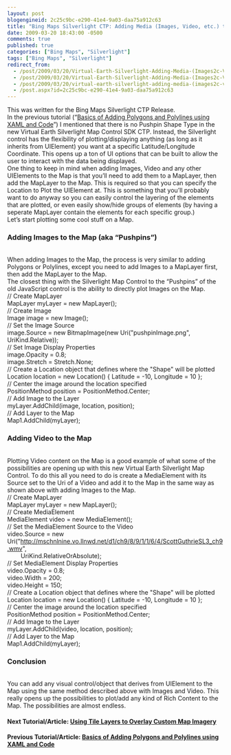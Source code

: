 ```yaml
---
layout: post
blogengineid: 2c25c9bc-e290-41e4-9a03-daa75a912c63
title: "Bing Maps Silverlight CTP: Adding Media (Images, Video, etc.) to the Map"
date: 2009-03-20 18:43:00 -0500
comments: true
published: true
categories: ["Bing Maps", "Silverlight"]
tags: ["Bing Maps", "Silverlight"]
redirect_from: 
  - /post/2009/03/20/Virtual-Earth-Silverlight-Adding-Media-(Images2c-Video2c-etc)-to-the-Map.aspx
  - /post/2009/03/20/Virtual-Earth-Silverlight-Adding-Media-(Images2c-Video2c-etc)-to-the-Map
  - /post/2009/03/20/virtual-earth-silverlight-adding-media-(images2c-video2c-etc)-to-the-map
  - /post.aspx?id=2c25c9bc-e290-41e4-9a03-daa75a912c63
---
```

<!-- more -->

This was written for the Bing Maps Silverlight CTP Release.  
In the previous tutorial (“<a href="/post.aspx?id=6a098f41-2df4-4362-a577-606863de838c" target="_blank">Basics of Adding Polygons and Polylines using XAML and Code</a>”) I mentioned that there is no Pushpin Shape Type in the new Virtual Earth Silverlight Map Control SDK CTP. Instead, the Silverlight control has the flexibility of plotting/displaying anything (as long as it inherits from UIElement) you want at a specific Latitude/Longitude Coordinate. This opens up a ton of UI options that can be built to allow the user to interact with the data being displayed.  
One thing to keep in mind when adding Images, Video and any other UIElements to the Map is that you’ll need to add them to a MapLayer, then add the MapLayer to the Map. This is required so that you can specify the Location to Plot the UIElement at. This is something that you’ll probably want to do anyway so you can easily control the layering of the elements that are plotted, or even easily show/hide groups of elements (by having a seperate MapLayer contain the elements for each specific group.)  
Let’s start plotting some cool stuff on a Map.  <h3>Adding Images to the Map (aka “Pushpins”)</h3>  
When adding Images to the Map, the process is very similar to adding Polygons or Polylines, except you need to add Images to a MapLayer first, then add the MapLayer to the Map.  
The closest thing with the Silverlight Map Control to the “Pushpins” of the old JavaScript control is the ability to directly plot Images on the Map.  
// Create MapLayer    
MapLayer myLayer = new MapLayer();  
// Create Image    
Image image = new Image();     
// Set the Image Source     
image.Source = new BitmapImage(new Uri(&quot;pushpinImage.png&quot;, UriKind.Relative));  
// Set Image Display Properties    
image.Opacity = 0.8;     
image.Stretch = Stretch.None;  
// Create a Location object that defines where the &quot;Shape&quot; will be plotted    
Location location = new Location() { Latitude = -10, Longitude = 10 };  
// Center the image around the location specified    
PositionMethod position = PositionMethod.Center;  
// Add Image to the Layer    
myLayer.AddChild(image, location, position);  
// Add Layer to the Map    
Map1.AddChild(myLayer);  <h3>Adding Video to the Map</h3>  
Plotting Video content on the Map is a good example of what some of the possibilities are opening up with this new Virtual Earth Silverlight Map Control. To do this all you need to do is create a MediaElement with its Source set to the Uri of a Video and add it to the Map in the same way as shown above with adding Images to the Map.  
// Create MapLayer    
MapLayer myLayer = new MapLayer();  
// Create MediaElement    
MediaElement video = new MediaElement();  
// Set the MediaElement Source to the Video    
video.Source = new Uri(&quot;http://mschnlnine.vo.llnwd.net/d1/ch9/8/9/1/1/6/4/ScottGuthrieSL3_ch9.wmv&quot;,     
&#160;&#160;&#160;&#160;&#160;&#160;&#160; UriKind.RelativeOrAbsolute);  
// Set MediaElement Display Properties    
video.Opacity = 0.8;     
video.Width = 200;     
video.Height = 150;  
// Create a Location object that defines where the &quot;Shape&quot; will be plotted    
Location location = new Location() { Latitude = -10, Longitude = 10 };  
// Center the image around the location specified    
PositionMethod position = PositionMethod.Center;  
// Add Image to the Layer    
myLayer.AddChild(video, location, position);  
// Add Layer to the Map    
Map1.AddChild(myLayer);  <h3>Conclusion</h3>  
You can add any visual control/object that derives from UIElement to the Map using the same method described above with Images and Video. This really opens up the possibilities to plot/add any kind of Rich Content to the Map. The possibilities are almost endless.  <h4>Next Tutorial/Article: <a href="/post.aspx?id=ce8b5456-ef99-4311-8099-16976ebcc5e2">Using Tile Layers to Overlay Custom Map Imagery</a>    
</h4>  <h4>Previous Tutorial/Article: <a href="/post.aspx?id=6a098f41-2df4-4362-a577-606863de838c">Basics of Adding Polygons and Polylines using XAML and Code</a></h4>
